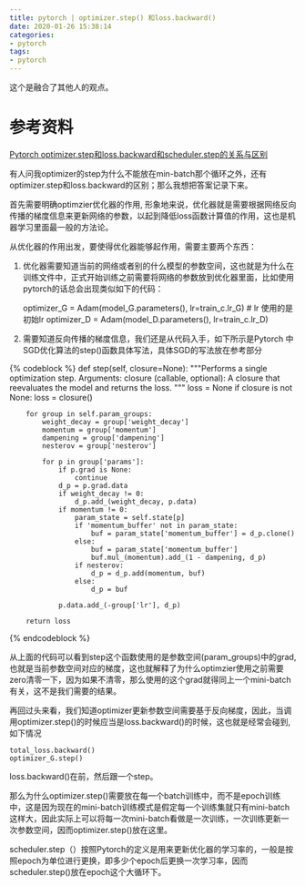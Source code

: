 ```yaml
---
title: pytorch | optimizer.step() 和loss.backward()
date: 2020-01-26 15:38:14
categories:
- pytorch
tags:
- pytorch
---
```

这个是融合了其他人的观点。

<!-- more -->

# 参考资料
[Pytorch optimizer.step和loss.backward和scheduler.step的关系与区别](https://blog.csdn.net/xiaoxifei/article/details/87797935)

有人问我optimizer的step为什么不能放在min-batch那个循环之外，还有optimizer.step和loss.backward的区别；那么我想把答案记录下来。

首先需要明确optimzier优化器的作用, 形象地来说，优化器就是需要根据网络反向传播的梯度信息来更新网络的参数，以起到降低loss函数计算值的作用，这也是机器学习里面最一般的方法论。

从优化器的作用出发，要使得优化器能够起作用，需要主要两个东西：
	
1. 优化器需要知道当前的网络或者别的什么模型的参数空间，这也就是为什么在训练文件中，正式开始训练之前需要将网络的参数放到优化器里面，比如使用pytorch的话总会出现类似如下的代码：


	optimizer_G = Adam(model_G.parameters(), lr=train_c.lr_G)   # lr 使用的是初始lr
	optimizer_D = Adam(model_D.parameters(), lr=train_c.lr_D)


2. 需要知道反向传播的梯度信息，我们还是从代码入手，如下所示是Pytorch 中SGD优化算法的step()函数具体写法，具体SGD的写法放在参考部分

{% codeblock %}
def step(self, closure=None):
        """Performs a single optimization step.
        Arguments:
            closure (callable, optional): A closure that reevaluates the model
                and returns the loss.
        """
        loss = None
        if closure is not None:
            loss = closure()
 
        for group in self.param_groups:
            weight_decay = group['weight_decay']
            momentum = group['momentum']
            dampening = group['dampening']
            nesterov = group['nesterov']
 
            for p in group['params']:
                if p.grad is None:
                    continue
                d_p = p.grad.data
                if weight_decay != 0:
                    d_p.add_(weight_decay, p.data)
                if momentum != 0:
                    param_state = self.state[p]
                    if 'momentum_buffer' not in param_state:
                        buf = param_state['momentum_buffer'] = d_p.clone()
                    else:
                        buf = param_state['momentum_buffer']
                        buf.mul_(momentum).add_(1 - dampening, d_p)
                    if nesterov:
                        d_p = d_p.add(momentum, buf)
                    else:
                        d_p = buf
 
                p.data.add_(-group['lr'], d_p)
 
        return loss
{% endcodeblock %}

从上面的代码可以看到step这个函数使用的是参数空间(param_groups)中的grad,也就是当前参数空间对应的梯度，这也就解释了为什么optimzier使用之前需要zero清零一下，因为如果不清零，那么使用的这个grad就得同上一个mini-batch有关，这不是我们需要的结果。

再回过头来看，我们知道optimizer更新参数空间需要基于反向梯度，因此，当调用optimizer.step()的时候应当是loss.backward()的时候，这也就是经常会碰到,如下情况


	total_loss.backward()
	optimizer_G.step()

loss.backward()在前，然后跟一个step。

那么为什么optimizer.step()需要放在每一个batch训练中，而不是epoch训练中，这是因为现在的mini-batch训练模式是假定每一个训练集就只有mini-batch这样大，因此实际上可以将每一次mini-batch看做是一次训练，一次训练更新一次参数空间，因而optimizer.step()放在这里。

scheduler.step（）按照Pytorch的定义是用来更新优化器的学习率的，一般是按照epoch为单位进行更换，即多少个epoch后更换一次学习率，因而scheduler.step()放在epoch这个大循环下。

